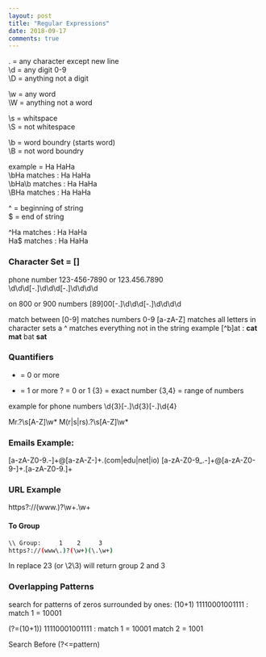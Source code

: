 ```yaml
---
layout: post
title: "Regular Expressions"
date: 2018-09-17
comments: true
---
```


.    = any character except new line  
\d = any digit 0-9  
\D = anything not a digit

\w = any word  
\W = anything not a word

\s = whitspace  
\S = not whitespace

\b = word boundry (starts word)  
\B = not word boundry

example = Ha HaHa  
\bHa matches     : Ha HaHa  
\bHa\b matches : Ha HaHa  
\BHa matches     : Ha HaHa  

^ = beginning of string  
$ = end of string

^Ha matches : Ha HaHa  
Ha$ matches : Ha HaHa

### Character Set = []

phone number 123-456-7890 or 123.456.7890  
\d\d\d[-.]\d\d\d[-.]\d\d\d\d

on 800 or 900 numbers
[89]00[-.]\d\d\d[-.]\d\d\d\d

match between
[0-9] matches numbers 0-9
[a-zA-Z] matches all letters
in character sets a ^ matches everything not in the string
example [^b]at : **cat mat** bat **sat**

### Quantifiers

* = 0 or more
+ = 1 or more
? = 0 or 1
{3} = exact number
{3,4} = range of numbers

example for phone numbers
\d{3}[-.]\d{3}[-.]\d{4}

Mr\.?\s[A-Z]\w*
M(r|s|rs)\.?\s[A-Z]\w*

### Emails Example:

[a-zA-Z0-9.-]+@[a-zA-Z-]+\.(com|edu|net|io)
[a-zA-Z0-9_.-]+@[a-zA-Z0-9-]+\.[a-zA-Z0-9.]+

### URL Example

https?://(www\.)?\w+\.\w+

#### To Group

```bash
\\ Group:     1    2     3
https?://(www\.)?(\w+)(\.\w+)
```

In replace $2$3 (or \2\3) will return group 2 and 3

### Overlapping Patterns

search for patterns of zeros surrounded by ones:
(10+1)
11110001001111 : match 1 = 10001

(?=(10+1))
11110001001111 : match 1 = 10001 match 2 = 1001

Search Before (?<=pattern)